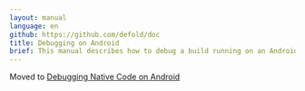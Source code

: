 ```yaml
---
layout: manual
language: en
github: https://github.com/defold/doc
title: Debugging on Android
brief: This manual describes how to debug a build running on an Android device.
---
```


Moved to [Debugging Native Code on Android](/manuals/debugging-native-code-android)
